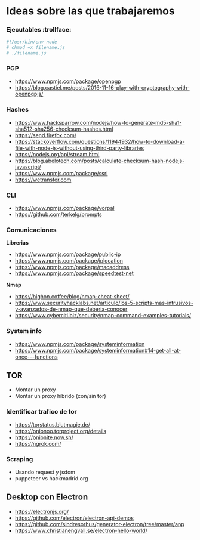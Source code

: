 # Ideas sobre las que trabajaremos

### Ejecutables :trollface:

```bash
#!/usr/bin/env node
# chmod +x filename.js
# ./filename.js
```

### PGP

- https://www.npmjs.com/package/openpgp
- https://blog.castiel.me/posts/2016-11-16-play-with-cryptography-with-openpgpjs/

### Hashes
- https://www.hacksparrow.com/nodejs/how-to-generate-md5-sha1-sha512-sha256-checksum-hashes.html
- https://send.firefox.com/
- https://stackoverflow.com/questions/11944932/how-to-download-a-file-with-node-js-without-using-third-party-libraries
- https://nodejs.org/api/stream.html
- https://blog.abelotech.com/posts/calculate-checksum-hash-nodejs-javascript/
- https://www.npmjs.com/package/ssri
- https://wetransfer.com

### CLI 

- https://www.npmjs.com/package/vorpal
- https://github.com/terkelg/prompts

### Comunicaciones 

**Librerias**
- https://www.npmjs.com/package/public-ip
- https://www.npmjs.com/package/iplocation
- https://www.npmjs.com/package/macaddress
- https://www.npmjs.com/package/speedtest-net

**Nmap**
- https://highon.coffee/blog/nmap-cheat-sheet/
- https://www.securityhacklabs.net/articulo/los-5-scripts-mas-intrusivos-y-avanzados-de-nmap-que-deberia-conocer
- https://www.cyberciti.biz/security/nmap-command-examples-tutorials/


### System info
- https://www.npmjs.com/package/systeminformation
- https://www.npmjs.com/package/systeminformation#14-get-all-at-once---functions


## TOR

- Montar un proxy
- Montar un proxy hibrido (con/sin tor)

### Identificar trafico de tor
- https://torstatus.blutmagie.de/
- https://onionoo.torproject.org/details
- https://onionite.now.sh/
- https://ngrok.com/

### Scraping

- Usando request y jsdom
- puppeteer vs hackmadrid.org

## Desktop con Electron

- https://electronjs.org/
- https://github.com/electron/electron-api-demos
- https://github.com/sindresorhus/generator-electron/tree/master/app
- https://www.christianengvall.se/electron-hello-world/